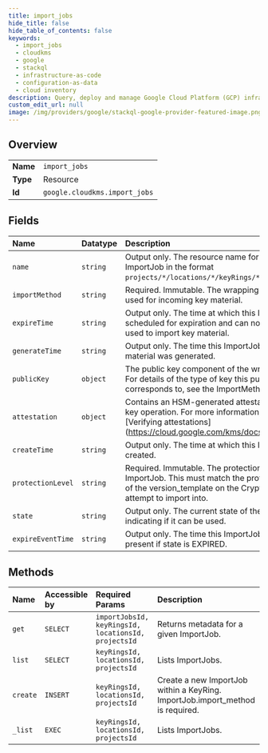 ```yaml
---
title: import_jobs
hide_title: false
hide_table_of_contents: false
keywords:
  - import_jobs
  - cloudkms
  - google    
  - stackql
  - infrastructure-as-code
  - configuration-as-data
  - cloud inventory
description: Query, deploy and manage Google Cloud Platform (GCP) infrastructure and resources using SQL
custom_edit_url: null
image: /img/providers/google/stackql-google-provider-featured-image.png
---
```

  
    

## Overview
<table><tbody>
<tr><td><b>Name</b></td><td><code>import_jobs</code></td></tr>
<tr><td><b>Type</b></td><td>Resource</td></tr>
<tr><td><b>Id</b></td><td><code>google.cloudkms.import_jobs</code></td></tr>
</tbody></table>

## Fields
| Name | Datatype | Description |
|:-----|:---------|:------------|
| `name` | `string` | Output only. The resource name for this ImportJob in the format `projects/*/locations/*/keyRings/*/importJobs/*`. |
| `importMethod` | `string` | Required. Immutable. The wrapping method to be used for incoming key material. |
| `expireTime` | `string` | Output only. The time at which this ImportJob is scheduled for expiration and can no longer be used to import key material. |
| `generateTime` | `string` | Output only. The time this ImportJob's key material was generated. |
| `publicKey` | `object` | The public key component of the wrapping key. For details of the type of key this public key corresponds to, see the ImportMethod. |
| `attestation` | `object` | Contains an HSM-generated attestation about a key operation. For more information, see [Verifying attestations] (https://cloud.google.com/kms/docs/attest-key). |
| `createTime` | `string` | Output only. The time at which this ImportJob was created. |
| `protectionLevel` | `string` | Required. Immutable. The protection level of the ImportJob. This must match the protection_level of the version_template on the CryptoKey you attempt to import into. |
| `state` | `string` | Output only. The current state of the ImportJob, indicating if it can be used. |
| `expireEventTime` | `string` | Output only. The time this ImportJob expired. Only present if state is EXPIRED. |
## Methods
| Name | Accessible by | Required Params | Description |
|:-----|:--------------|:----------------|:------------|
| `get` | `SELECT` | `importJobsId, keyRingsId, locationsId, projectsId` | Returns metadata for a given ImportJob. |
| `list` | `SELECT` | `keyRingsId, locationsId, projectsId` | Lists ImportJobs. |
| `create` | `INSERT` | `keyRingsId, locationsId, projectsId` | Create a new ImportJob within a KeyRing. ImportJob.import_method is required. |
| `_list` | `EXEC` | `keyRingsId, locationsId, projectsId` | Lists ImportJobs. |
